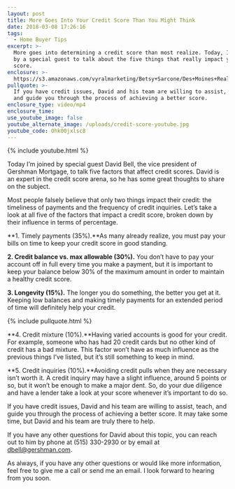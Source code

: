 ```yaml
---
layout: post
title: More Goes Into Your Credit Score Than You Might Think
date: 2018-03-08 17:26:16
tags:
  - Home Buyer Tips
excerpt: >-
  More goes into determining a credit score than most realize. Today, I’m joined
  by a special guest to talk about the five things that really impact your
  score.
enclosure: >-
  https://s3.amazonaws.com/vyralmarketing/Betsy+Sarcone/Des+Moines+Real+Estate+Agent+More+Goes+Into+Your+Credit+Score+Than+You+Might+Think.mp4
pullquote: >-
  If you have credit issues, David and his team are willing to assist, teach,
  and guide you through the process of achieving a better score.
enclosure_type: video/mp4
enclosure_time:
use_youtube_image: false
youtube_alternate_image: /uploads/credit-score-youtube.jpg
youtube_code: Ohk00jxlsc8
---
```


{% include youtube.html %}

Today I’m joined by special guest David Bell, the vice president of Gershman Mortgage, to talk five factors that affect credit scores. David is an expert in the credit score arena, so he has some great thoughts to share on the subject.&nbsp;

Most people falsely believe that only two things impact their credit: the timeliness of payments and the frequency of credit inquiries. Let’s take a look at all five of the factors that impact a credit score, broken down by their influence in terms of percentage.&nbsp;

**1. Timely payments (35%).**As many already realize, you must pay your bills on time to keep your credit score in good standing.

**2. Credit balance vs. max allowable (30%).** You don’t have to pay your account off in full every time you make a payment, but it is important to keep your balance below 30% of the maximum amount in order to maintain a healthy credit score.&nbsp;

**3. Longevity (15%).** The longer you do something, the better you get at it. Keeping low balances and making timely payments for an extended period of time will definitely help your credit.&nbsp;

{% include pullquote.html %}

**4. Credit mixture (10%).**Having varied accounts is good for your credit. For example, someone who has had 20 credit cards but no other kind of credit has a bad mixture. This factor won’t have as much influence as the previous things I’ve listed, but it’s still something to keep in mind.&nbsp;

**5. Credit inquiries (10%).**Avoiding credit pulls when they are necessary isn’t worth it. A credit inquiry may have a slight influence, around 5 points or so, but it won’t be enough to make a major dent. So, do your due diligence and have a lender take a look at your score whenever it’s important to do so.

If you have credit issues, David and his team are willing to assist, teach, and guide you through the process of achieving a better score. It may take some time, but David and his team are truly there to help.

If you have any other questions for David about this topic, you can reach out to him by phone at (515) 330-2930 or by email at dbell@gershman.com.&nbsp;

As always, if you have any other questions or would like more information, feel free to give me a call or send me an email. I look forward to hearing from you soon.